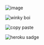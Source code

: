 

![image](https://user-images.githubusercontent.com/112601209/214479745-907b6ae9-e462-4514-985d-cec08f478544.png)

![winky boi](https://user-images.githubusercontent.com/112601209/224113407-7419741c-8131-4a14-abb0-bb75e89aca2f.jpg)

![copy paste](https://user-images.githubusercontent.com/112601209/224225697-585786c1-0281-4277-8892-dde8e9d36128.jpg)

![heroku sadge](https://user-images.githubusercontent.com/112601209/224225732-459f7e78-c7e8-4fb6-af60-8673c95695d7.jpg)

<!---
kait-kat/kait-kat is a ✨ special ✨ repository because its `README.md` (this file) appears on your GitHub profile.
You can click the Preview link to take a look at your changes.
--->
